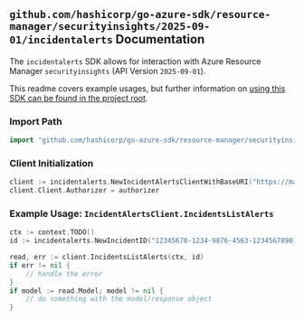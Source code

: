 
## `github.com/hashicorp/go-azure-sdk/resource-manager/securityinsights/2025-09-01/incidentalerts` Documentation

The `incidentalerts` SDK allows for interaction with Azure Resource Manager `securityinsights` (API Version `2025-09-01`).

This readme covers example usages, but further information on [using this SDK can be found in the project root](https://github.com/hashicorp/go-azure-sdk/tree/main/docs).

### Import Path

```go
import "github.com/hashicorp/go-azure-sdk/resource-manager/securityinsights/2025-09-01/incidentalerts"
```


### Client Initialization

```go
client := incidentalerts.NewIncidentAlertsClientWithBaseURI("https://management.azure.com")
client.Client.Authorizer = authorizer
```


### Example Usage: `IncidentAlertsClient.IncidentsListAlerts`

```go
ctx := context.TODO()
id := incidentalerts.NewIncidentID("12345678-1234-9876-4563-123456789012", "example-resource-group", "workspaceName", "incidentIdentifier")

read, err := client.IncidentsListAlerts(ctx, id)
if err != nil {
	// handle the error
}
if model := read.Model; model != nil {
	// do something with the model/response object
}
```
